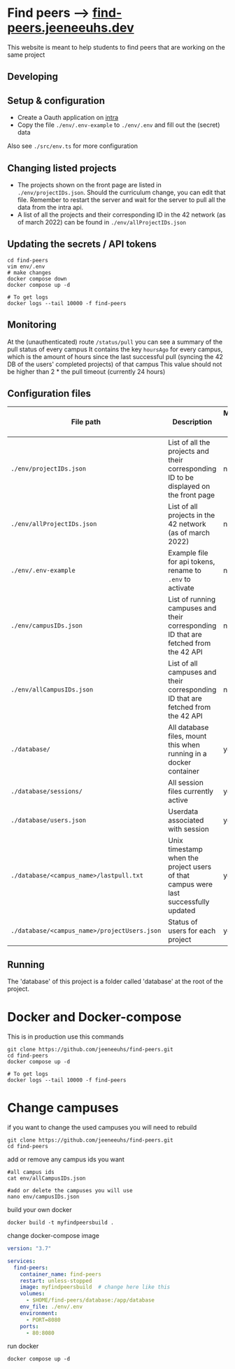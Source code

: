 # Find peers --> [find-peers.jeeneeuhs.dev](https://find-peers.jeeneeuhs.dev)

This website is meant to help students to find peers that are working on the same project

## Developing
## Setup & configuration
- Create a Oauth application on [intra](https://profile.intra.42.fr/oauth/applications)
- Copy the file `./env/.env-example` to `./env/.env` and fill out the (secret) data

Also see `./src/env.ts` for more configuration

## Changing listed projects
- The projects shown on the front page are listed in `./env/projectIDs.json`. Should the curriculum change, you can edit that file. Remember to restart the server and wait for the server to pull all the data from the intra api.
- A list of all the projects and their corresponding ID in the 42 network (as of march 2022) can be found in `./env/allProjectIDs.json`

## Updating the secrets / API tokens
```shell
cd find-peers
vim env/.env
# make changes
docker compose down
docker compose up -d

# To get logs
docker logs --tail 10000 -f find-peers
```

## Monitoring
At the (unauthenticated) route `/status/pull` you can see a summary of the pull status of every campus
It contains the key `hoursAgo` for every campus, which is the amount of hours since the last successful pull (syncing the 42 DB of the users' completed projects) of that campus
This value should not be higher than 2 * the pull timeout (currently 24 hours)

## Configuration files
| File path                                    | Description                                                                           | Managed by server |
|----------------------------------------------|---------------------------------------------------------------------------------------|-------------------|
| `./env/projectIDs.json`                      | List of all the projects and their corresponding ID to be displayed on the front page | no                |
| `./env/allProjectIDs.json`                   | List of all projects in the 42 network (as of march 2022)                             | no                |
| `./env/.env-example`                         | Example file for api tokens, rename to `.env` to activate                             | no                |
| `./env/campusIDs.json`                       | List of running campuses and their corresponding ID that are fetched from the 42 API  | no                |
| `./env/allCampusIDs.json`                    | List of all campuses and their corresponding ID that are fetched from the 42 API      | no                |
| `./database/`                                | All database files, mount this when running in a docker container                     | yes               |
| `./database/sessions/`                       | All session files currently active                                                    | yes               |
| `./database/users.json`                      | Userdata associated with session                                                      | yes               |
| `./database/<campus_name>/lastpull.txt`      | Unix timestamp when the project users of that campus were last successfully updated   | yes               |
| `./database/<campus_name>/projectUsers.json` | Status of users for each project                                                      | yes               |

## Running
The 'database' of this project is a folder called 'database' at the root of the project.

# Docker and Docker-compose
This is in production use this commands
```shell
git clone https://github.com/jeeneeuhs/find-peers.git
cd find-peers
docker compose up -d

# To get logs
docker logs --tail 10000 -f find-peers
```
# Change campuses
if you want to change the used campuses you will need to rebuild
```shell
git clone https://github.com/jeeneeuhs/find-peers.git
cd find-peers
```
add or remove any campus ids you want 
```shell
#all campus ids
cat env/allCampusIDs.json

#add or delete the campuses you will use
nano env/campusIDs.json
```
build your own docker
```shell
docker build -t myfindpeersbuild .
```

change docker-compose image
```yaml
version: "3.7"

services:
  find-peers:
    container_name: find-peers
    restart: unless-stopped
    image: myfindpeersbuild  # change here like this
    volumes:
      - $HOME/find-peers/database:/app/database
    env_file: ./env/.env
    environment:
      - PORT=8080
    ports:
      - 80:8080

```
run docker
```shell
docker compose up -d
```